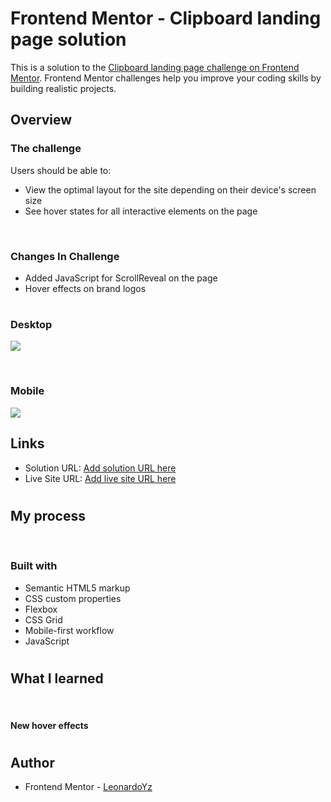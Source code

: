 # Frontend Mentor - Clipboard landing page solution

This is a solution to the [Clipboard landing page challenge on Frontend Mentor](https://www.frontendmentor.io/challenges/clipboard-landing-page-5cc9bccd6c4c91111378ecb9). Frontend Mentor challenges help you improve your coding skills by building realistic projects.

## Overview

### The challenge

Users should be able to:

- View the optimal layout for the site depending on their device's screen size
- See hover states for all interactive elements on the page

<br>

### Changes In Challenge

- Added JavaScript for ScrollReveal on the page
- Hover effects on brand logos

#

### Desktop

![](../app/README-files/page-preview.gif)

<br>

### Mobile

![](../app/README-files/page-preview-mobile.gif)

## Links

- Solution URL: [Add solution URL here](https://your-solution-url.com)
- Live Site URL: [Add live site URL here](https://your-live-site-url.com)

#

## My process

<br>

### Built with

- Semantic HTML5 markup
- CSS custom properties
- Flexbox
- CSS Grid
- Mobile-first workflow
- JavaScript

#

## What I learned

<br>

#### New hover effects

#

## Author

- Frontend Mentor - [LeonardoYz](https://www.frontendmentor.io/profile/GodlyCodex)
